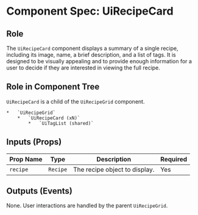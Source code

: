 # Component Spec: UiRecipeCard

## Role

The `UiRecipeCard` component displays a summary of a single recipe, including its image, name, a brief description, and a list of tags. It is designed to be visually appealing and to provide enough information for a user to decide if they are interested in viewing the full recipe.

## Role in Component Tree

`UiRecipeCard` is a child of the `UiRecipeGrid` component.

```
*   `UiRecipeGrid`
    *   `UiRecipeCard (xN)`
        *   `UiTagList (shared)`
```

## Inputs (Props)

| Prop Name | Type     | Description                   | Required |
| --------- | -------- | ----------------------------- | -------- |
| `recipe`  | `Recipe` | The recipe object to display. | Yes      |

## Outputs (Events)

None. User interactions are handled by the parent `UiRecipeGrid`.
